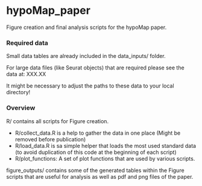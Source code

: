 # hypoMap_paper
Figure creation and final analysis scripts for the hypoMap paper.

### Required data

Small data tables are already included in the data_inputs/ folder.

For large data files (like Seurat objects) that are required please see the data at: XXX.XX

It might be necessary to adjust the paths to these data to your local directory!

### Overview

R/ contains all scripts for Figure creation.

- R/collect_data.R is a help to gather the data in one place (Might be removed before publication)
- R/load_data.R is sa simple helper that loads the most used standard data (to avoid duplication of this code at the beginning of each script)
- R/plot_functions: A set of plot functions that are used by various scripts.

figure_outputs/ contains some of the generated tables within the Figure scripts that are useful for analysis as well as pdf and png files of the paper.